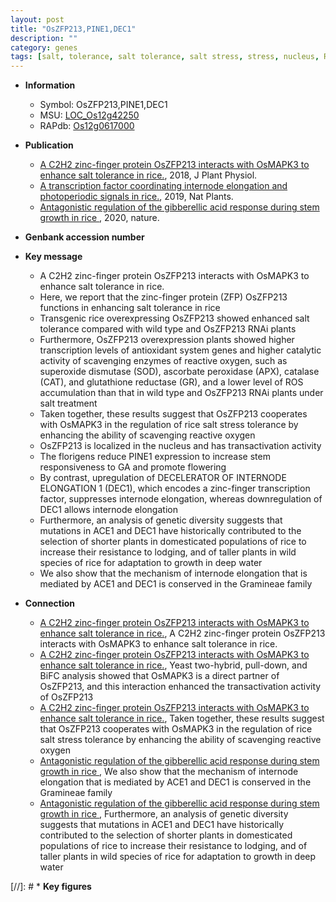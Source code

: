 ```yaml
---
layout: post
title: "OsZFP213,PINE1,DEC1"
description: ""
category: genes
tags: [salt, tolerance, salt tolerance, salt stress, stress, nucleus, R protein, stress tolerance, stem,  ga , GA, transcription factor, growth, resistance, internode elongation]
---
```


* **Information**  
    + Symbol: OsZFP213,PINE1,DEC1  
    + MSU: [LOC_Os12g42250](http://rice.plantbiology.msu.edu/cgi-bin/ORF_infopage.cgi?orf=LOC_Os12g42250)  
    + RAPdb: [Os12g0617000](http://rapdb.dna.affrc.go.jp/viewer/gbrowse_details/irgsp1?name=Os12g0617000)  

* **Publication**  
    + [A C2H2 zinc-finger protein OsZFP213 interacts with OsMAPK3 to enhance salt tolerance in rice.](http://www.ncbi.nlm.nih.gov/pubmed?term=A+C2H2+zinc-finger+protein+OsZFP213+interacts+with+OsMAPK3+to+enhance+salt+tolerance+in+rice.%5BTitle%5D), 2018, J Plant Physiol.
    + [A transcription factor coordinating internode elongation and photoperiodic signals in rice.](http://www.ncbi.nlm.nih.gov/pubmed?term=A+transcription+factor+coordinating+internode+elongation+and+photoperiodic+signals+in+rice.%5BTitle%5D), 2019, Nat Plants.
    + [Antagonistic regulation of the gibberellic acid response during stem growth in rice ](http://www.ncbi.nlm.nih.gov/pubmed?term=Antagonistic+regulation+of+the+gibberellic+acid+response+during+stem+growth+in+rice+%5BTitle%5D), 2020, nature.

* **Genbank accession number**  

* **Key message**  
    + A C2H2 zinc-finger protein OsZFP213 interacts with OsMAPK3 to enhance salt tolerance in rice.
    + Here, we report that the zinc-finger protein (ZFP) OsZFP213 functions in enhancing salt tolerance in rice
    + Transgenic rice overexpressing OsZFP213 showed enhanced salt tolerance compared with wild type and OsZFP213 RNAi plants
    + Furthermore, OsZFP213 overexpression plants showed higher transcription levels of antioxidant system genes and higher catalytic activity of scavenging enzymes of reactive oxygen, such as superoxide dismutase (SOD), ascorbate peroxidase (APX), catalase (CAT), and glutathione reductase (GR), and a lower level of ROS accumulation than that in wild type and OsZFP213 RNAi plants under salt treatment
    + Taken together, these results suggest that OsZFP213 cooperates with OsMAPK3 in the regulation of rice salt stress tolerance by enhancing the ability of scavenging reactive oxygen
    + OsZFP213 is localized in the nucleus and has transactivation activity
    + The florigens reduce PINE1 expression to increase stem responsiveness to GA and promote flowering
    + By contrast, upregulation of DECELERATOR OF INTERNODE ELONGATION 1 (DEC1), which encodes a zinc-finger transcription factor, suppresses internode elongation, whereas downregulation of DEC1 allows internode elongation
    + Furthermore, an analysis of genetic diversity suggests that mutations in ACE1 and DEC1 have historically contributed to the selection of shorter plants in domesticated populations of rice to increase their resistance to lodging, and of taller plants in wild species of rice for adaptation to growth in deep water
    + We also show that the mechanism of internode elongation that is mediated by ACE1 and DEC1 is conserved in the Gramineae family

* **Connection**  
    + [A C2H2 zinc-finger protein OsZFP213 interacts with OsMAPK3 to enhance salt tolerance in rice.](http://www.ncbi.nlm.nih.gov/pubmed?term=A+C2H2+zinc-finger+protein+OsZFP213+interacts+with+OsMAPK3+to+enhance+salt+tolerance+in+rice.%5BTitle%5D), A C2H2 zinc-finger protein OsZFP213 interacts with OsMAPK3 to enhance salt tolerance in rice.
    + [A C2H2 zinc-finger protein OsZFP213 interacts with OsMAPK3 to enhance salt tolerance in rice.](http://www.ncbi.nlm.nih.gov/pubmed?term=A+C2H2+zinc-finger+protein+OsZFP213+interacts+with+OsMAPK3+to+enhance+salt+tolerance+in+rice.%5BTitle%5D),  Yeast two-hybrid, pull-down, and BiFC analysis showed that OsMAPK3 is a direct partner of OsZFP213, and this interaction enhanced the transactivation activity of OsZFP213
    + [A C2H2 zinc-finger protein OsZFP213 interacts with OsMAPK3 to enhance salt tolerance in rice.](http://www.ncbi.nlm.nih.gov/pubmed?term=A+C2H2+zinc-finger+protein+OsZFP213+interacts+with+OsMAPK3+to+enhance+salt+tolerance+in+rice.%5BTitle%5D),  Taken together, these results suggest that OsZFP213 cooperates with OsMAPK3 in the regulation of rice salt stress tolerance by enhancing the ability of scavenging reactive oxygen
    + [Antagonistic regulation of the gibberellic acid response during stem growth in rice ](http://www.ncbi.nlm.nih.gov/pubmed?term=Antagonistic+regulation+of+the+gibberellic+acid+response+during+stem+growth+in+rice+%5BTitle%5D),  We also show that the mechanism of internode elongation that is mediated by ACE1 and DEC1 is conserved in the Gramineae family
    + [Antagonistic regulation of the gibberellic acid response during stem growth in rice ](http://www.ncbi.nlm.nih.gov/pubmed?term=Antagonistic+regulation+of+the+gibberellic+acid+response+during+stem+growth+in+rice+%5BTitle%5D),  Furthermore, an analysis of genetic diversity suggests that mutations in ACE1 and DEC1 have historically contributed to the selection of shorter plants in domesticated populations of rice to increase their resistance to lodging, and of taller plants in wild species of rice for adaptation to growth in deep water

[//]: # * **Key figures**  


